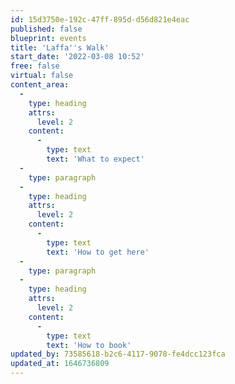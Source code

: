 ```yaml
---
id: 15d3750e-192c-47ff-895d-d56d821e4eac
published: false
blueprint: events
title: 'Laffa''s Walk'
start_date: '2022-03-08 10:52'
free: false
virtual: false
content_area:
  -
    type: heading
    attrs:
      level: 2
    content:
      -
        type: text
        text: 'What to expect'
  -
    type: paragraph
  -
    type: heading
    attrs:
      level: 2
    content:
      -
        type: text
        text: 'How to get here'
  -
    type: paragraph
  -
    type: heading
    attrs:
      level: 2
    content:
      -
        type: text
        text: 'How to book'
updated_by: 73585618-b2c6-4117-9078-fe4dcc123fca
updated_at: 1646736809
---
```

